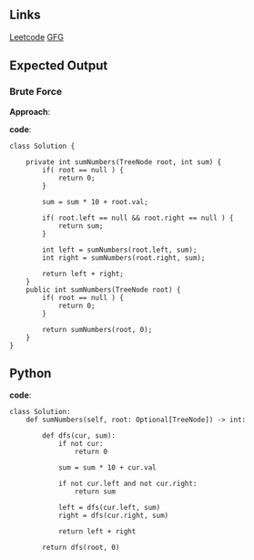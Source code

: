 ## Links
[Leetcode](https://leetcode.com/problems/sum-root-to-leaf-numbers/description/)
[GFG](https://practice.geeksforgeeks.org/problems/maximum-sum-leaf-to-root-path/1?)

## Expected Output

### Brute Force
**Approach**:


**code**:
```
class Solution {

    private int sumNumbers(TreeNode root, int sum) {
        if( root == null ) {
            return 0;
        }

        sum = sum * 10 + root.val;

        if( root.left == null && root.right == null ) {
            return sum;
        }

        int left = sumNumbers(root.left, sum);
        int right = sumNumbers(root.right, sum);

        return left + right;
    }
    public int sumNumbers(TreeNode root) {
        if( root == null ) {
            return 0;
        }

        return sumNumbers(root, 0);
    }
}
```

## Python 

**code**:
```
class Solution:
    def sumNumbers(self, root: Optional[TreeNode]) -> int:

        def dfs(cur, sum):
            if not cur:
                return 0
            
            sum = sum * 10 + cur.val

            if not cur.left and not cur.right:
                return sum
            
            left = dfs(cur.left, sum)
            right = dfs(cur.right, sum)

            return left + right
            
        return dfs(root, 0)
```